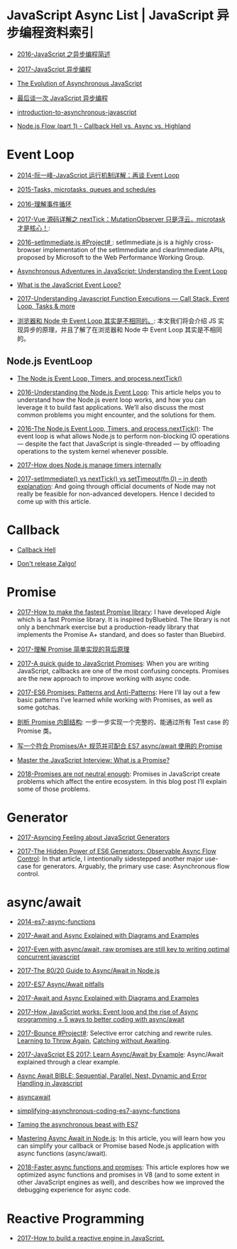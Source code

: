 # JavaScript Async List | JavaScript 异步编程资料索引

- [2016-JavaScript 之异步编程简述](http://blog.codingplayboy.com/2016/01/20/js_async_intro/)

- [2017-JavaScript 异步编程](http://blog.codingplayboy.com/2017/04/25/js_async/)

- [The Evolution of Asynchronous JavaScript](https://blog.risingstack.com/asynchronous-javascript/)

- [最后谈一次 JavaScript 异步编程](https://zhuanlan.zhihu.com/p/24444262)

- [introduction-to-asynchronous-javascript](http://tutorials.pluralsight.com/front-end-javascript/introduction-to-asynchronous-javascript)

- [Node.js Flow (part 1) - Callback Hell vs. Async vs. Highland](http://blog.vullum.io/javascript-flow-callback-hell-vs-async-vs-highland/)

# Event Loop

- [2014-阮一峰-JavaScript 运行机制详解：再谈 Event Loop](http://www.ruanyifeng.com/blog/2014/10/event-loop.html)

- [2015-Tasks, microtasks, queues and schedules](https://jakearchibald.com/2015/tasks-microtasks-queues-and-schedules/)

- [2016-理解事件循环](https://github.com/ccforward/cc/issues/47)

- [2017-Vue 源码详解之 nextTick：MutationObserver 只是浮云，microtask 才是核心！](https://segmentfault.com/a/1190000008589736):

- [2016-setImmediate.js #Project# ](https://github.com/YuzuJS/setImmediate): setImmediate.js is a highly cross-browser implementation of the setImmediate and clearImmediate APIs, proposed by Microsoft to the Web Performance Working Group.

- [Asynchronous Adventures in JavaScript: Understanding the Event Loop](https://medium.com/@BenDiuguid/asynchronous-adventures-in-javascript-understanding-the-event-loop-fc6f968d5f72#.6td5rwy71)

- [What is the JavaScript Event Loop?](http://altitudelabs.com/blog/what-is-the-javascript-event-loop/)

- [2017-Understanding Javascript Function Executions — Call Stack, Event Loop, Tasks & more ](https://medium.com/@gaurav.pandvia/understanding-javascript-function-executions-tasks-event-loop-call-stack-more-part-1-5683dea1f5ec?source=linkShare-fe48c4221a4c-1503534847)

- [浏览器和 Node 中 Event Loop 其实是不相同的。](https://zhuanlan.zhihu.com/p/54882306): 本文我们将会介绍 JS 实现异步的原理，并且了解了在浏览器和 Node 中 Event Loop 其实是不相同的。

## Node.js EventLoop

- [The Node.js Event Loop, Timers, and process.nextTick()](https://nodejs.org/en/docs/guides/event-loop-timers-and-nexttick/)

- [2016-Understanding the Node.js Event Loop](https://blog.risingstack.com/node-js-at-scale-understanding-node-js-event-loop/): This article helps you to understand how the Node.js event loop works, and how you can leverage it to build fast applications. We’ll also discuss the most common problems you might encounter, and the solutions for them.

- [2016-The Node.js Event Loop, Timers, and process.nextTick()](https://parg.co/b1l): The event loop is what allows Node.js to perform non-blocking IO operations — despite the fact that JavaScript is single-threaded — by offloading operations to the system kernel whenever possible.

- [2017-How does Node.js manage timers internally](https://asafdav2.github.io/2017/node-js-timers/)

- [2017-setImmediate() vs nextTick() vs setTimeout(fn,0) – in depth explanation](http://voidcanvas.com/setimmediate-vs-nexttick-vs-settimeout/): And going through official documents of Node may not really be feasible for non-advanced developers. Hence I decided to come up with this article.

# Callback

- [Callback Hell](http://callbackhell.com/)

- [Don't release Zalgo!](https://oren.github.io/blog/zalgo.html)

# Promise

- [2017-How to make the fastest Promise library](https://parg.co/bhz): I have developed Aigle which is a fast Promise library. It is inspired byBluebird. The library is not only a benchmark exercise but a production-ready library that implements the Promise A+ standard, and does so faster than Bluebird.

- [2017-理解 Promise 简单实现的背后原理](http://bupt-hjm.github.io/2017/03/23/study-promise/)

- [2017-A quick guide to JavaScript Promises](https://dev.to/dkundel/a-quick-guide-to-javascript-promises): When you are writing JavaScript, callbacks are one of the most confusing concepts. Promises are the new approach to improve working with async code.

- [2017-ES6 Promises: Patterns and Anti-Patterns](https://parg.co/UYb): Here I’ll lay out a few basic patterns I’ve learned while working with Promises, as well as some gotchas.

- [剖析 Promise 内部结构](https://github.com/xieranmaya/blog/issues/3): 一步一步实现一个完整的、能通过所有 Test case 的 Promise 类。

- [写一个符合 Promises/A+ 规范并可配合 ES7 async/await 使用的 Promise](https://zhuanlan.zhihu.com/p/23312442)

- [Master the JavaScript Interview: What is a Promise?](https://medium.com/javascript-scene/master-the-javascript-interview-what-is-a-promise-27fc71e77261#.yeuxdynfz)

- [2018-Promises are not neutral enough](https://staltz.com/promises-are-not-neutral-enough.html): Promises in JavaScript create problems which affect the entire ecosystem. In this blog post I’ll explain some of those problems.

# Generator

- [2017-Asyncing Feeling about JavaScript Generators](https://www.bignerdranch.com/blog/asyncing-feeling-about-javascript-generators/)

- [2017-The Hidden Power of ES6 Generators: Observable Async Flow Control](https://parg.co/Uhl): In that article, I intentionally sidestepped another major use-case for generators. Arguably, the primary use case: Asynchronous flow control.

# async/await

- [2014-es7-async-functions](https://jakearchibald.com/2014/es7-async-functions/)

- [2017-Await and Async Explained with Diagrams and Examples](http://nikgrozev.com/2017/10/01/async-await/)

- [2017-Even with async/await, raw promises are still key to writing optimal concurrent javascript](https://medium.com/@bluepnume/even-with-async-await-you-probably-still-need-promises-9b259854c161#.w1k2udirb)

- [2017-The 80/20 Guide to Async/Await in Node.js](http://6me.us/jIIzOs)

- [2017-ES7 Async/Await pitfalls](https://medium.com/@matansokolovsky/es7-async-await-pitfalls-d24331388a70#.xkeyncsca)

- [2017-Await and Async Explained with Diagrams and Examples](http://nikgrozev.com/2017/10/01/async-await/#composite-promises)

- [2017-How JavaScript works: Event loop and the rise of Async programming + 5 ways to better coding with async/await](https://parg.co/UGj)

- [2017-Bounce #Project#](https://github.com/hapijs/bounce): Selective error catching and rewrite rules. [Learning to Throw Again](https://medium.com/@eranhammer/learning-to-throw-again-79b498504d28), [Catching without Awaiting](https://medium.com/@eranhammer/catching-without-awaiting-b2cb7df45790).

- [2017-JavaScript ES 2017: Learn Async/Await by Example](https://parg.co/U6L): Async/Await explained through a clear example.

- [Async Await BIBLE: Sequential, Parallel, Nest, Dynamic and Error Handling in Javascript](http://6me.us/ZMNvVy)

- [asyncawait](https://github.com/yortus/asyncawait#1-introduction)

- [simplifying-asynchronous-coding-es7-async-functions](http://www.sitepoint.com/simplifying-asynchronous-coding-es7-async-functions/)

- [Taming the asynchronous beast with ES7](http://pouchdb.com/2015/03/05/taming-the-async-beast-with-es7.html)

- [Mastering Async Await in Node.js](https://blog.risingstack.com/mastering-async-await-in-nodejs/): In this article, you will learn how you can simplify your callback or Promise based Node.js application with async functions (async/await).

- [2018-Faster async functions and promises](https://v8.dev/blog/fast-async): This article explores how we optimized async functions and promises in V8 (and to some extent in other JavaScript engines as well), and describes how we improved the debugging experience for async code.

# Reactive Programming

- [2017-How to build a reactive engine in JavaScript.](https://parg.co/bhR)
